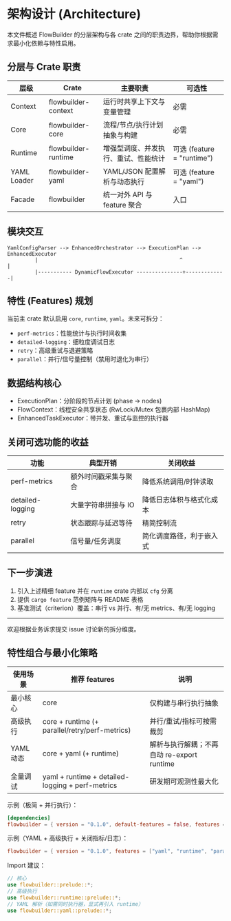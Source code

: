 # 架构设计 (Architecture)

本文件概述 FlowBuilder 的分层架构与各 crate 之间的职责边界，帮助你根据需求最小化依赖与特性启用。

## 分层与 Crate 职责

| 层级        | Crate               | 主要职责                             | 可选性                     |
| ----------- | ------------------- | ------------------------------------ | -------------------------- |
| Context     | flowbuilder-context | 运行时共享上下文与变量管理           | 必需                       |
| Core        | flowbuilder-core    | 流程/节点/执行计划抽象与构建         | 必需                       |
| Runtime     | flowbuilder-runtime | 增强型调度、并发执行、重试、性能统计 | 可选 (feature = "runtime") |
| YAML Loader | flowbuilder-yaml    | YAML/JSON 配置解析与动态执行         | 可选 (feature = "yaml")    |
| Facade      | flowbuilder         | 统一对外 API 与 feature 聚合         | 入口                       |

## 模块交互

```
YamlConfigParser --> EnhancedOrchestrator --> ExecutionPlan --> EnhancedExecutor
         |                                              ^             |
         |----------- DynamicFlowExecutor ---------------+-------------|
```

## 特性 (Features) 规划

当前主 crate 默认启用 `core`, `runtime`, `yaml`。未来可拆分：

-   `perf-metrics`：性能统计与执行时间收集
-   `detailed-logging`：细粒度调试日志
-   `retry`：高级重试与退避策略
-   `parallel`：并行/信号量控制（禁用时退化为串行）

## 数据结构核心

-   ExecutionPlan：分阶段的节点计划 (phase -> nodes)
-   FlowContext：线程安全共享状态 (RwLock/Mutex 包裹内部 HashMap)
-   EnhancedTaskExecutor：带并发、重试与监控的执行器

## 关闭可选功能的收益

| 功能             | 典型开销             | 关闭收益                 |
| ---------------- | -------------------- | ------------------------ |
| perf-metrics     | 额外时间戳采集与聚合 | 降低系统调用/时钟读取    |
| detailed-logging | 大量字符串拼接与 IO  | 降低日志体积与格式化成本 |
| retry            | 状态跟踪与延迟等待   | 精简控制流               |
| parallel         | 信号量/任务调度      | 简化调度路径，利于嵌入式 |

## 下一步演进

1. 引入上述精细 feature 并在 `runtime` crate 内部以 `cfg` 分离
2. 提供 `cargo feature` 范例矩阵与 README 表格
3. 基准测试（criterion）覆盖：串行 vs 并行、有/无 metrics、有/无 logging

---

欢迎根据业务诉求提交 issue 讨论新的拆分维度。

## 特性组合与最小化策略

| 使用场景  | 推荐 features                                    | 说明                                       |
| --------- | ------------------------------------------------ | ------------------------------------------ |
| 最小核心  | core                                             | 仅构建与串行执行抽象                       |
| 高级执行  | core + runtime (+ parallel/retry/perf-metrics)   | 并行/重试/指标可按需裁剪                   |
| YAML 动态 | core + yaml (+ runtime)                          | 解析与执行解耦；不再自动 re-export runtime |
| 全量调试  | yaml + runtime + detailed-logging + perf-metrics | 研发期可观测性最大化                       |

示例（极简 + 并行执行）：

```toml
[dependencies]
flowbuilder = { version = "0.1.0", default-features = false, features = ["core", "runtime", "parallel"] }
```

示例（YAML + 高级执行 + 关闭指标/日志）：

```toml
flowbuilder = { version = "0.1.0", features = ["yaml", "runtime", "parallel", "retry"] }
```

Import 建议：

```rust
// 核心
use flowbuilder::prelude::*;
// 高级执行
use flowbuilder::runtime::prelude::*;
// YAML 解析（如需同时执行器，显式再引入 runtime）
use flowbuilder::yaml::prelude::*;
```
